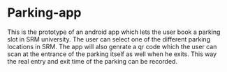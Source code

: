 # Parking-app
This is the prototype of an android app which lets the user book a parking slot in SRM university.
The user can select one of the different parking locations in SRM. 
The app will also genrate a qr code which the user can scan at the entrance of the parking itself as well when he exits.
This way the real entry and exit time of the parking can be recorded.
